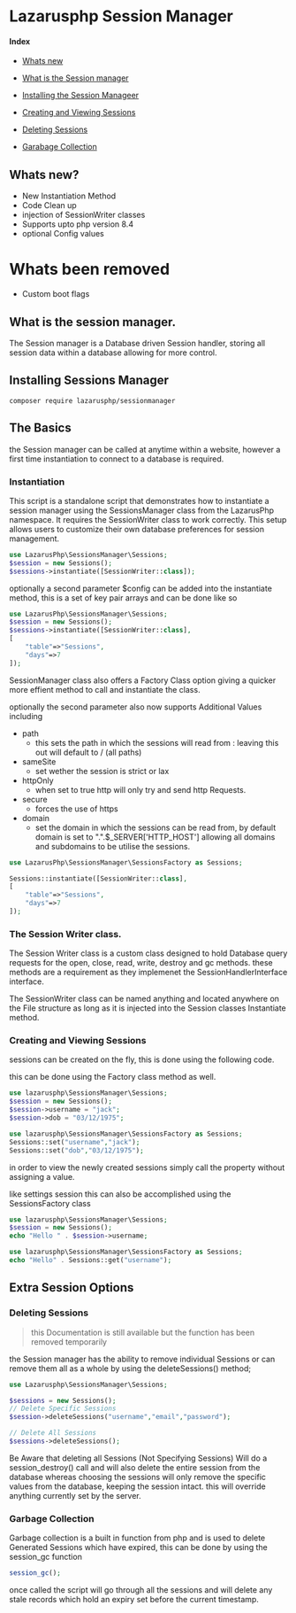 # Lazarusphp Session Manager

#### Index 


* [Whats new](#whats-new)
* [What is the Session manager](#what-is-the-session-manager)
* [Installing the Session Manageer](#installing-sessions-manager)


* [Creating and Viewing Sessions](#creating-and-viewing-sessions)
* [Deleting Sessions](#deleting-sessions)
* [Garabage Collection](#garbage-collection)


## Whats new?

* New Instantiation Method 
* Code Clean up
* injection of SessionWriter classes
* Supports upto php version 8.4
* optional Config values


# Whats been removed
* Custom boot flags

## What is the session manager.
The Session manager is a Database driven Session handler, storing all session data within a database allowing for more control.

## Installing Sessions Manager

```
composer require lazarusphp/sessionmanager
```


## The Basics
the Session manager can be called at anytime within a website, however a first time instantiation to connect to a database is required.

### Instantiation

This script is a standalone script that demonstrates how to instantiate a session manager using the SessionsManager class from the LazarusPhp namespace. It requires the SessionWriter class to work correctly. This setup allows users to customize their own database preferences for session management.

```php
use LazarusPhp\SessionsManager\Sessions;
$session = new Sessions();
$sessions->instantiate([SessionWriter::class]);
```

optionally a second parameter $config can be added into the instantiate method, this is a set of key pair arrays  and can be done like so

```php
use LazarusPhp\SessionsManager\Sessions;
$session = new Sessions();
$sessions->instantiate([SessionWriter::class],
[
    "table"=>"Sessions",
    "days"=>7
]);
```

SessionManager class also offers a Factory Class option giving a quicker more effient method to call and instantiate the class.

optionally the second parameter also now supports Additional Values including 

* path
    * this sets the path in which the sessions will read from : leaving this out will default to / (all paths)
* sameSite
    * set wether the session is strict or lax
* httpOnly
    * when set to true http will only try and send http Requests.
* secure
    * forces the use of https
* domain
    * set the domain in which the sessions can be read from, by default domain is set to ".".$_SERVER['HTTP_HOST'] allowing all domains and subdomains to be utilise the sessions.

```php
use LazarusPhp\SessionsManager\SessionsFactory as Sessions;

Sessions::instantiate([SessionWriter::class],
[
    "table"=>"Sessions",
    "days"=>7
]);
```

### The Session Writer class.
The Session Writer class is a custom class designed to hold Database query requests for the open, close, read, write, destroy and gc methods. these methods are a requirement as they implemenet the SessionHandlerInterface interface.

The SessionWriter class can be named anything and located anywhere on the File structure as long as it is injected into the Session classes Instantiate method.

### Creating and Viewing Sessions
sessions can be created on the fly, this is done using the following code.

this can be done using the Factory class method as well.
```php
use lazarusphp\SessionsManager\Sessions;
$session = new Sessions();
$session->username = "jack";
$session->dob = "03/12/1975";
```

```php
use lazarusphp\SessionsManager\SessionsFactory as Sessions;
Sessions::set("username","jack");
Sessions::set("dob","03/12/1975");
```

in order to view the newly created sessions simply call the property without assigning a value.

like settings  session this can also be accomplished using the SessionsFactory class

```php
use lazarusphp\SessionsManager\Sessions;
$session = new Sessions();
echo "Hello " . $session->username;
```

```php
use lazarusphp\SessionsManager\SessionsFactory as Sessions;
echo "Hello" . Sessions::get("username");
```

## Extra Session Options

### Deleting Sessions

> this Documentation is still available but the function has been removed temporarily

the Session manager has the ability to remove individual Sessions or can remove them all as a whole by using the deleteSessions() method;

```php
use Lazarusphp\SessionsManager\Sessions;

$sessions = new Sessions();
// Delete Specific Sessions
$session->deleteSessions("username","email","password");

// Delete All Sessions
$sessions->deleteSessions();
```
Be Aware that deleting all Sessions (Not Specifying Sessions) Will do a session_destroy() call and will also delete the entire session from the database whereas choosing the sessions will only remove the specific values from the database, keeping the session intact. this will override anything currently set by the server.


### Garbage Collection 
Garbage collection is a built in function from php and is used to delete Generated Sessions which have expired, this can be done by using the session_gc function

```php
session_gc();
```

once called the script will go through all the sessions and will delete any stale records which  hold an expiry set before the current timestamp.

